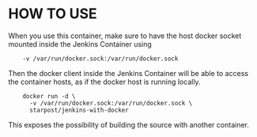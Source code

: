 HOW TO USE
==========

When you use this container, make sure to have the host
docker socket mounted inside the Jenkins Container using

```
    -v /var/run/docker.sock:/var/run/docker.sock
```

Then the docker client inside the Jenkins Container will be
able to access the container hosts, as if the docker host is
running locally.

```
    docker run -d \
      -v /var/run/docker.sock:/var/run/docker.sock \
      starpost/jenkins-with-docker
```

This exposes the possibility of building the source with
another container.


